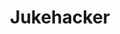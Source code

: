 ---
layout: post
title: Jukehacker
site: http://jukehacker.herokuapp.com/
image: /lib/img/projects/jukehacker.png
creator:
  - name: Sahil Trikha
    school: NYU
    twitter: 
    eboard: true
    current: true
launchdate:
demodays: March 2014
---
